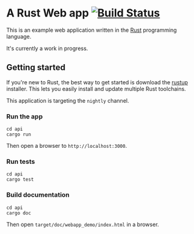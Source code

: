 # A Rust Web app [![Build Status](https://travis-ci.org/KodrAus/rust-webapp.svg?branch=master)](https://travis-ci.org/KodrAus/rust-webapp)

This is an example web application written in the [Rust](https://www.rust-lang.org) programming language.

It's currently a work in progress.

## Getting started

If you're new to Rust, the best way to get started is download the [rustup](https://rustup.rs/) installer.
This lets you easily install and update multiple Rust toolchains.

This application is targeting the `nightly` channel.

### Run the app

```
cd api
cargo run
```

Then open a browser to `http://localhost:3000`.

### Run tests

```
cd api
cargo test
```

### Build documentation

```
cd api
cargo doc
```

Then open `target/doc/webapp_demo/index.html` in a browser.